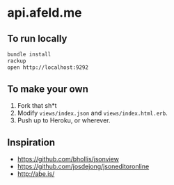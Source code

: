 # api.afeld.me

## To run locally

```bash
bundle install
rackup
open http://localhost:9292
```

## To make your own

1. Fork that sh\*t
2. Modify `views/index.json` and `views/index.html.erb`.
3. Push up to Heroku, or wherever.

## Inspiration

* https://github.com/bhollis/jsonview
* https://github.com/josdejong/jsoneditoronline
* http://abe.is/
